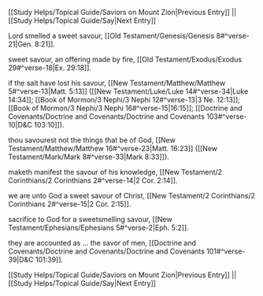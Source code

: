 [[Study Helps/Topical Guide/Saviors on Mount Zion|Previous Entry]]  ||  [[Study Helps/Topical Guide/Say|Next Entry]]

 Lord smelled a sweet savour, [[Old Testament/Genesis/Genesis 8#^verse-21|Gen. 8:21]].

 sweet savour, an offering made by fire, [[Old Testament/Exodus/Exodus 29#^verse-18|Ex. 29:18]].

 if the salt have lost his savour, [[New Testament/Matthew/Matthew 5#^verse-13|Matt. 5:13]] ([[New Testament/Luke/Luke 14#^verse-34|Luke 14:34]]; [[Book of Mormon/3 Nephi/3 Nephi 12#^verse-13|3 Ne. 12:13]]; [[Book of Mormon/3 Nephi/3 Nephi 16#^verse-15|16:15]]; [[Doctrine and Covenants/Doctrine and Covenants/Doctrine and Covenants 103#^verse-10|D&C 103:10]]).

 thou savourest not the things that be of God, [[New Testament/Matthew/Matthew 16#^verse-23|Matt. 16:23]] ([[New Testament/Mark/Mark 8#^verse-33|Mark 8:33]]).

 maketh manifest the savour of his knowledge, [[New Testament/2 Corinthians/2 Corinthians 2#^verse-14|2 Cor. 2:14]].

 we are unto God a sweet savour of Christ, [[New Testament/2 Corinthians/2 Corinthians 2#^verse-15|2 Cor. 2:15]].

 sacrifice to God for a sweetsmelling savour, [[New Testament/Ephesians/Ephesians 5#^verse-2|Eph. 5:2]].

 they are accounted as ... the savor of men, [[Doctrine and Covenants/Doctrine and Covenants/Doctrine and Covenants 101#^verse-39|D&C 101:39]].

[[Study Helps/Topical Guide/Saviors on Mount Zion|Previous Entry]]  ||  [[Study Helps/Topical Guide/Say|Next Entry]]